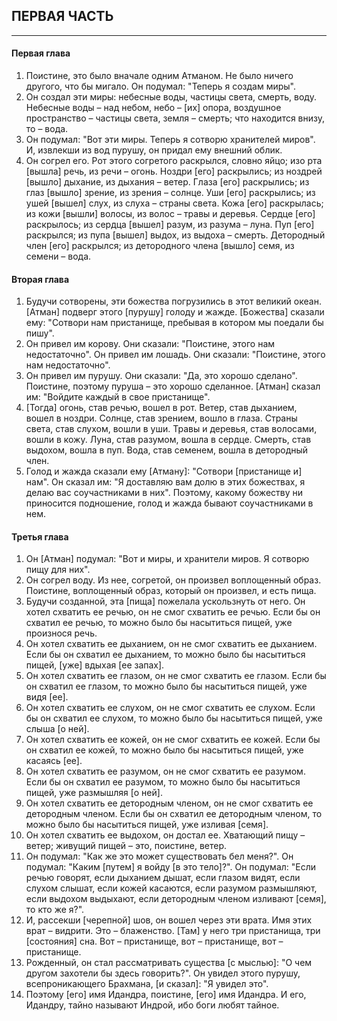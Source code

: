 ## ПЕРВАЯ ЧАСТЬ 

---
#### Первая глава 
1. Поистине, это было вначале одним Атманом. Не было ничего другого, что бы мигало. Он подумал: "Теперь я создам миры".
2. Он создал эти миры: небесные воды, частицы света, смерть, воду. Небесные воды – над небом, небо – [их] опора, воздушное пространство – частицы света, земля – смерть; что находится внизу, то – вода.
3. Он подумал: "Вот эти миры. Теперь я сотворю хранителей миров". И, извлекши из вод пурушу, он придал ему внешний облик.
4. Он согрел его. Рот этого согретого раскрылся, словно яйцо; изо рта [вышла] речь, из речи – огонь. Ноздри [его] раскрылись; из ноздрей [вышло] дыхание, из дыхания – ветер. Глаза [его] раскрылись; из глаз [вышло] зрение, из зрения – солнце. Уши [его] раскрылись; из ушей [вышел] слух, из слуха – страны света. Кожа [его] раскрылась; из кожи [вышли] волосы, из волос – травы и деревья. Сердце [его] раскрылось; из сердца [вышел] разум, из разума – луна. Пуп [его] раскрылся; из пупа [вышел] выдох, из выдоха – смерть. Детородный член [его] раскрылся; из детородного члена [вышло] семя, из семени – вода.

#### Вторая глава 
1. Будучи сотворены, эти божества погрузились в этот великий океан. [Атман] подверг этого [пурушу] голоду и жажде. [Божества] сказали ему: "Сотвори нам приcтанище, пребывая в котором мы поедали бы пишу".
2. Он привел им корову. Они сказали: "Поистине, этого нам недостаточно". Он привел им лошадь. Они сказали: "Поистине, этого нам недостаточно".
3. Он привел им пурушу. Они сказали: "Да, это хорошо сделано". Поистине, поэтому пуруша – это хорошо сделанное. [Атман] сказал им: "Войдите каждый в свое пристанище".
4. [Тогда] огонь, став речью, вошел в рот. Ветер, став дыханием, вошел в ноздри. Солнце, став зрением, вошло в глаза. Страны света, став слухом, вошли в уши. Травы и деревья, став волосами, вошли в кожу. Луна, став разумом, вошла в сердце. Смерть, став выдохом, вошла в пуп. Вода, став семенем, вошла в детородный член.
5. Голод и жажда сказали ему [Атману]: "Сотвори [пристанище и] нам". Он сказал им: "Я доставляю вам долю в этих божествах, я делаю вас соучастниками в них". Поэтому, какому божеству ни приносится подношение, голод и жажда бывают соучастниками в нем.


#### Третья глава
1. Он [Атман] подумал: "Вот и миры, и хранители миров. Я сотворю пищу для них".
2. Он согрел воду. Из нее, согретой, он произвел воплощенный образ. Поистине, воплощенный образ, который он произвел, и есть пища.
3. Будучи созданной, эта [пища] пожелала ускользнуть от него. Он хотел схватить ее речью, он не смог схватить ее речью. Если бы он схватил ее речью, то можно было бы насытиться пищей, уже произнося речь.
4. Он хотел схватить ее дыханием, он не смог схватить ее дыханием. Если бы он схватил ее дыханием, то можно было бы насытиться пищей, [уже] вдыхая [ее запах].
5. Он хотел схватить ее глазом, он не смог схватить ее глазом. Если бы он схватил ее глазом, то можно было бы насытиться пищей, уже видя [ее].
6. Он хотел схватить ее слухом, он не смог схватить ее слухом. Если бы он схватил ее слухом, то можно было бы насытиться пищей, уже слыша [о ней].
7. Он хотел схватить ее кожей, он не смог схватить ее кожей. Если бы он схватил ее кожей, то можно было бы насытиться пищей, уже касаясь [ее].
8. Он хотел схватить ее разумом, он не смог схватить ее разумом. Если бы он схватил ее разумом, то можно было бы насытиться пищей, уже размышляя [о ней].
9. Он хотел схватить ее детородным членом, он не смог схватить ее детородным членом. Если бы он схватил ее детородным членом, то можно было бы насытиться пищей, уже изливая [семя].
10. Он хотел схватить ее выдохом, он достал ее. Хватающий пищу – ветер; живущий пищей – это, поистине, ветер.
11. Он подумал: "Как же это может существовать бел меня?". Он подумал: "Каким [путем] я войду [в это тело]?". Он подумал: "Если речью говорят, если дыханием дышат, если глазом видят, если слухом слышат, если кожей касаются, если разумом размышляют, если выдохом выдыхают, если детородным членом изливают [семя], то кто же я?".
12. И, рассекши [черепной] шов, он вошел через эти врата. Имя этих врат – видрити. Это – блаженство. [Там] у него три пристанища, три [состояния] сна. Вот – пристанище, вот – пристанище, вот – пристанище.
13. Рожденный, он стал рассматривать существа [с мыслью]: "О чем другом захотели бы здесь говорить?". Он увидел этого пурушу, всепроникающего Брахмана, [и сказал]: "Я увидел это".
14. Поэтому [его] имя Идандра, поистине, [его] имя Идандра. И его, Идандру, тайно называют Индрой, ибо боги любят тайное.
